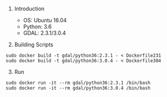 1. Introduction
    - OS: Ubuntu 16.04
    - Python: 3.6
    - GDAL: 2.3.1/3.0.4

2. Building Scripts
```
sudo docker build -t gdal/python36:2.3.1 - < Dockerfile231
sudo docker build -t gdal/python36:3.0.4 - < Dockerfile304
```

3. Run
```
sudo docker run -it --rm gdal/python36:2.3.1 /bin/bash
sudo docker run -it --rm gdal/python36:3.0.4 /bin/bash
```

